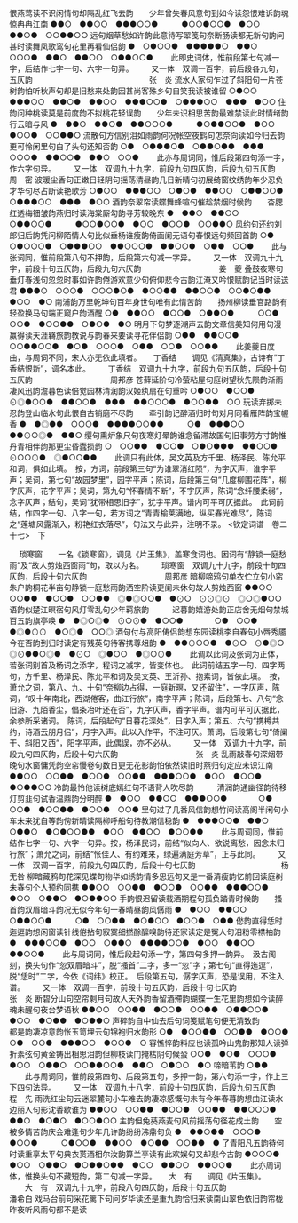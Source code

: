<!-- { "loadSidebar": true } -->
恨燕莺读不识闲情句却隔乱红飞去韵　　少年曾失春风意句到如今读怨恨难诉韵魂惊冉冉江南
●●○　●●○○　●●●○○●　　　●○○●○○●　●○○　●●○●　○○●●○○
远句烟草愁如许韵此意待写翠笺句奈断肠读都无新句韵问甚时读舞凤歌鸾句花里再看仙侣韵
●　○●○○●　●●●●●○　●●○　○○○●　●●○　●●○○　○●●○○●
   　　此即史词体，惟前段第七句减一字，后结作七字一句、六字一句异。 
　　又一体　双调一百字，前后段各九句，五仄韵　　　　　　　　　　　　　　　张　炎
流水人家句乍过了斜阳句一片苍树韵怕听秋声句却是旧愁来处韵因甚尚客殊乡句自笑我读被谁留
○●○○　●●●○○　●●○●　●●○○　●●●○○●　○●●●○○　●●●　●○○
住韵问种桃读莫是前度韵不拟桃花轻误韵　　少年未识相思苦韵最难禁读此时情绪韵行云暗与风
●　●●○　●●○●　●●○○○●　　　●○●●○○●　●○○　●○○●　○○●●○
流散句方信别泪如雨韵何况帐空夜鹤句怎奈向读如今归去韵更可怜闲里句白了头句还知否韵
○●　○●●●○●　○●●○●●　●●●　○○○●　●●○○●　●●○　○○●
   　　此亦与周词同，惟后段第四句添一字，作六字句异。 
　　又一体　双调九十九字，前段九句四仄韵，后段九句五仄韵　　　　　　　　　　周　密
波暖尘香句正嫩日轻阴句摇荡清昼韵几日新晴句初展绮窗纹绣韵年少忍负才华句尽占断读艳歌芳
○●○○　●●●○○　○●○●　●●○○　○●●○○●　○●●●○○　●●●　●○○
酒韵奈翠帘读蝶舞蜂喧句催趁禁烟时候韵　　杏腮红透梅钿皱韵燕归时读海棠厮勾韵寻芳较晚东
●　●●○　●●○○　○●●○○●　　　●○○●○○●　●○○　●○○●　○○●●○
风约句还约刘郎归后韵凭问柳陌情人句比似垂杨谁瘦韵倚画阑无语句春恨远句频回首韵
○●　○●○○○●　○●●●○○　●●○○○●　●●○○●　○●●　○○●
   　　此与张词同，惟前段第八句不押韵，后段第六句减一字异。 
　　又一体　双调九十九字，前段十句五仄韵，后段九句六仄韵　　　　　　　　　　姜　夔
叠鼓夜寒句垂灯春浅句忽忽时事如许韵倦游欢意少句俯仰悲今古韵江淹又吟恨赋韵记当时读送君
●●●○　○○○●　○○○●○●　●○○●●　●●○○●　○○●○●●　●○○　●○
南浦韵万里乾坤句百年身世句唯有此情苦韵　　扬州柳读垂官路韵有轻盈换马句端正窥户韵酒醒
○●　●●○○　●○○●　○●●○●　　　○○●　○○●　●○○●●　○●○●　●○
明月下句梦逐潮声去韵文章信美知何用句漫赢得读天涯羇旅韵教说与韵春来要读寻花伴侣韵
○●●　●●○○●　○○●●○○●　●○●　○○○●　○●●　○○●　○○●●
   　　此姜夔自度曲，与周词不同，宋人亦无依此填者。 
　
丁香结　　调见《清真集》，古诗有“丁香结恨新”，调名本此。
　　丁香结　双调九十九字，前段九句五仄韵，后段十句五仄韵　　　　　　　　　　周邦彦
苍藓延阶句冷萤粘屋句庭树望秋先陨韵渐雨凄风迅韵澹暮色读倍觉园林清润韵汉姬纨扇在句重吟
○●○○　●○○●　⊙◎●○○●　●●○○●　●●●　●●○○○●　●○○●●　○○
玩读弃掷未忍韵登山临水句此恨自古销磨不尽韵　　牵引韵记醉酒归时句对月同看雁阵韵宝幄香
●　●◎●●　○○○●　●●●●○○●●　　　○●　●●●○○　●●⊙○◎●　●●○
缨句熏炉象尺句夜寒灯晕韵谁念留滞故国句旧事劳方寸韵惟丹青相伴韵那更尘昏蠹损韵
○　○○●●　●○○●　○●○●●●　●●○○●　⊙○○⊙●　◎●○○●●
   　　此调只有此体，吴文英及方千里、杨泽民、陈允平和词，俱如此填。　按，方词，前段第三句“为谁翠消红陨”，为字仄声，谁字平声；吴词，第七句“故园梦里”，园字平声；陈词，后段第三句“几度柳围花阵”，柳字仄声，花字平声；吴词，第九句“怀春情不断”，不字仄声，陈词“念纤腰柔弱”，念字仄声；结句，吴词“犹带相思旧字”，犹字平声。谱内可平可仄据此。　此词前结，作四字一句、八字一句，若方词之“青青榆荚满地，纵买春光难尽”，陈词之“莲塘风露渐入，粉艳红衣落尽”，句法又与此异，注明不录。 
  <钦定词谱　卷二十七>　下



　
琐寒窗　　一名《锁寒窗》，调见《片玉集》，盖寒食词也。因词有“静锁一庭愁雨”及“故人剪烛西窗雨”句，取以为名。
　　琐寒窗　双调九十九字，前段十句四仄韵，后段十句六仄韵　　　　　　　　　　周邦彦
暗柳啼鸦句单衣伫立句小帘朱户韵桐花半亩句静锁一庭愁雨韵洒空阶读更阑未休句故人剪烛西窗
●●○○　○○●●　●○○●　○○●●　◎●◎○○●　●⊙○　⊙⊙◎⊙　◎○◎●○○
语韵似楚江暝宿句风灯零乱句少年羁旅韵　　　迟暮韵嬉游处韵正店舍无烟句禁城百五韵旗亭唤
●　●◎○◎●　⊙○⊙●　●○○●　　　　○●　○○●　●◎●⊙⊙　●○◎●　○○◎
酒句付与高阳俦侣韵想东园读桃李自春句小唇秀靥今在否韵到归时读定有残英句待客携尊俎韵
●　●●⊙○○●　●⊙○　⊙●◎○　◎⊙●●○◎●　●⊙○　◎●○○　●◎○⊙●
   　　此调以此词及张词为正体，若张词别首及杨词之添字，程词之减字，皆变体也。　此词前结五字一句、四字两句，方千里、杨泽民、陈允平和词及吴文英、王沂孙、抱素词，皆依此填。　按，萧允之词，第八、九、十句“奈柳边占得，一庭新暝，又还留住”，一字仄声，陈词，“叹十年南北，西湖倦客，曲江行旅”，南字平声；陈词，后段第七、八句“念旧游、九陌香尘，倡条冶叶还在否”，九字仄声，香字平声。谱内可平可仄据此，余参所采诸词。　陈词，后段起句“日暮花深处”，日字入声；第五、六句“携樽共约，诗酒云朋月侣”，月字入声。此以入作平，不注可仄。萧词，后段第七句“倚阑干、斜阳又西”，阳字平声，此偶误，亦不必从。 
　　又一体　双调九十九字，前段九句四仄韵，后段十句六仄韵　　　　　　　　　　张　炎
乱雨敲春句深烟带晚句水窗慵凭韵空帘慢卷句数日更无花影韵怕依然读旧时燕归句定应未识江南
●●○○　○○●●　●○○●　○○●●　●●●○○●　●○○　●○○●　●○●●○○
冷韵最怜他读树底嫣红句不语背人吹尽韵　　　清润韵通幽径韵待移灯剪韭句试香温鼎韵分明醉
●　●○○　●●○○　●●●○○●　　　　○●　○○●　●○○●●　●○○●　○○●
里句过了几番风信韵想竹间读高阁半闲句小车未来犹自等韵傍新晴读隔柳呼船句待教潮信稳韵
●　●●●○○●　●●○　○●●○　●○●○○●●　●○○　●●○○　●○○●●
   　　此与周词同，惟前结作七字一句、六字一句异。按，杨泽民词，前结“似向人、欲说离愁，因念未归行旅”；萧允之词，前结“怅佳人、有约难来，绿遍满庭芳草”，正与此同。 
　　又一体　双调一百字，前段九句四仄韵，后段十句七仄韵　　　　　　　　　　　杨无咎
柳暗藏鸦句花深见蝶句物华如绣韵情多思远句又是一番清瘦韵忆前回读庭树未春句个人预约同携
●●○○　○○●●　●○○●　○○●●　●●●○○●　●○○　○●●○　●○●●○○
手韵恨迟留读载酒期程句孤负踏青时候韵　　搔首韵双眉暗斗韵况无似今年句一春晴昼韵风僝雨
●　●○○　●●○○　○●●○○●　　　○●　○○●●　●○●○○　●○○●　○●●
僽韵直得恁时迤逗韵想闲窗读针线倦拈句寂寞细撚酴醿嗅韵待还家读定是冤人句泪粉零襟袖韵
●　●●●○○●　●○○　○●●○　●●●●○○●　●○○　●●○○　●●○○●
   　　此与周词同，惟后段起句添一字，第四句多押一韵异。　汲古阁刻，换头句作“忽双眉暗斗”，脱“搔首”二字，多一“忽”字；第七句“直得迤逗”，脱“恁时”二字，今依《词纬》校正。　后段第五句，僝字仄声，恐是误用，不注入谱。 
　　又一体　双调一百字，前段十句五仄韵，后段十句七仄韵　　　　　　　　　　　张　炎
断碧分山句空帘剩月句故人天外韵香留酒殢韵蝴蝶一生花里韵想如今读醉魂未醒句夜台梦语秋
●●○○　○○●●　●○○●　○○●●　○●●○○●　●○○　●○●●　●○●●○
声碎韵自中仙去后句词笺赋笔句便无清致韵　　　都是韵凄凉意韵怅玉笥埋云句锦袍归水韵形
○●　●○○●●　○○●●　●○○●　　　　○●　○○●　●●●○○　●○○●　○
容憔悴韵料应也读孤吟山鬼韵那知人读弹折素弦句黄金铸出相思泪韵但柳枝读门掩枯阴句候蛩
○○●　●○●　○○○●　●○○　○●●○　○○●●○○●　●●○　○●○○　●○
啼暗苇韵
○●●
   　　此与周词同，惟前段第四句、后段第五句，多押一韵，第六句添一字，作上三下四句法异。 
　　又一体　双调九十八字，前段十句四仄韵，后段九句五仄韵　　　　　　　　　　程　先
雨洗红尘句云迷翠麓句小车难去韵凄凉感慨句未有今年春暮韵想曲江读水边丽人句影沈香歇谁为
●●○○　○○●●　●○○●　○○●●　●●○○○●　●●○　●○●○　●○○●○○
主韵但兔葵燕麦句风前摇荡句径花成土韵　　空被多情苦韵庆会难逢句少年几许韵纷纷沸鼎句负
●　●●○●●　○○○●　●○○●　　　○●○○●　●●○○　●○●●　○○●●　●
了青阳凡五韵待何时读重享太平句典衣贳酒相尔汝韵算兰亭读有此欢娱句又却悲今古韵
●○○○●　●○○　○●●○　●○●●○●●　●○○　●●○○　●●○○●
   　　此亦周词体，惟换头句不藏短韵，第二句减一字异。 
　
大　有　　调见《片玉集》。
　　大　有　双调九十九字，前段八句四仄韵，后段十句五仄韵　　　　　　　　　　潘希白
戏马台前句采花篱下句问岁华读还是重九韵恰归来读南山翠色依旧韵帘栊昨夜听风雨句都不是读
